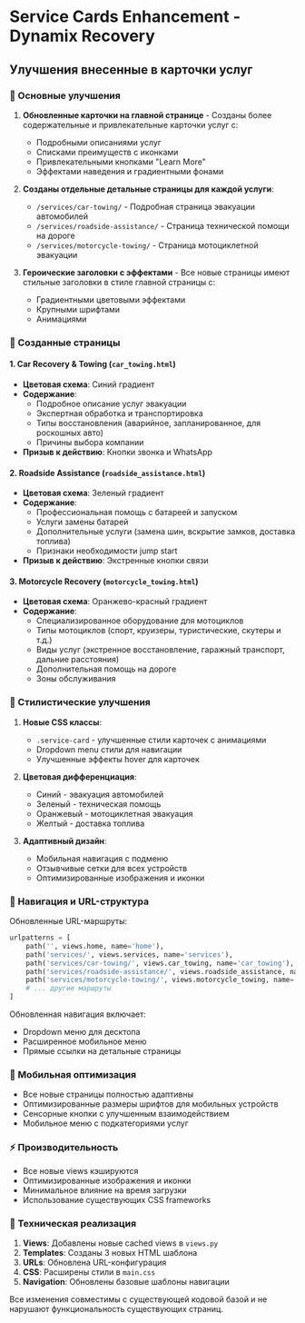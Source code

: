 # Service Cards Enhancement - Dynamix Recovery

## Улучшения внесенные в карточки услуг

### 🎯 Основные улучшения

1. **Обновленные карточки на главной странице** - Созданы более содержательные и привлекательные карточки услуг с:
   - Подробными описаниями услуг
   - Списками преимуществ с иконками
   - Привлекательными кнопками "Learn More"
   - Эффектами наведения и градиентными фонами

2. **Созданы отдельные детальные страницы для каждой услуги**:
   - `/services/car-towing/` - Подробная страница эвакуации автомобилей
   - `/services/roadside-assistance/` - Страница технической помощи на дороге
   - `/services/motorcycle-towing/` - Страница мотоциклетной эвакуации

3. **Героические заголовки с эффектами** - Все новые страницы имеют стильные заголовки в стиле главной страницы с:
   - Градиентными цветовыми эффектами
   - Крупными шрифтами
   - Анимациями

### 📄 Созданные страницы

#### 1. Car Recovery & Towing (`car_towing.html`)
- **Цветовая схема**: Синий градиент
- **Содержание**: 
  - Подробное описание услуг эвакуации
  - Экспертная обработка и транспортировка
  - Типы восстановления (аварийное, запланированное, для роскошных авто)
  - Причины выбора компании
- **Призыв к действию**: Кнопки звонка и WhatsApp

#### 2. Roadside Assistance (`roadside_assistance.html`)
- **Цветовая схема**: Зеленый градиент
- **Содержание**:
  - Профессиональная помощь с батареей и запуском
  - Услуги замены батарей
  - Дополнительные услуги (замена шин, вскрытие замков, доставка топлива)
  - Признаки необходимости jump start
- **Призыв к действию**: Экстренные кнопки связи

#### 3. Motorcycle Recovery (`motorcycle_towing.html`)
- **Цветовая схема**: Оранжево-красный градиент
- **Содержание**:
  - Специализированное оборудование для мотоциклов
  - Типы мотоциклов (спорт, круизеры, туристические, скутеры и т.д.)
  - Виды услуг (экстренное восстановление, гаражный транспорт, дальние расстояния)
  - Дополнительная помощь на дороге
  - Зоны обслуживания

### 🎨 Стилистические улучшения

1. **Новые CSS классы**:
   - `.service-card` - улучшенные стили карточек с анимациями
   - Dropdown menu стили для навигации
   - Улучшенные эффекты hover для карточек

2. **Цветовая дифференциация**:
   - Синий - эвакуация автомобилей
   - Зеленый - техническая помощь
   - Оранжевый - мотоциклетная эвакуация
   - Желтый - доставка топлива

3. **Адаптивный дизайн**:
   - Мобильная навигация с подменю
   - Отзывчивые сетки для всех устройств
   - Оптимизированные изображения и иконки

### 🚀 Навигация и URL-структура

Обновленные URL-маршруты:
```python
urlpatterns = [
    path('', views.home, name='home'),
    path('services/', views.services, name='services'),
    path('services/car-towing/', views.car_towing, name='car_towing'),
    path('services/roadside-assistance/', views.roadside_assistance, name='roadside_assistance'),
    path('services/motorcycle-towing/', views.motorcycle_towing, name='motorcycle_towing'),
    # ... другие маршруты
]
```

Обновленная навигация включает:
- Dropdown меню для десктопа
- Расширенное мобильное меню
- Прямые ссылки на детальные страницы

### 📱 Мобильная оптимизация

- Все новые страницы полностью адаптивны
- Оптимизированные размеры шрифтов для мобильных устройств
- Сенсорные кнопки с улучшенным взаимодействием
- Мобильное меню с подкатегориями услуг

### ⚡ Производительность

- Все новые views кэшируются
- Оптимизированные изображения и иконки
- Минимальное влияние на время загрузки
- Использование существующих CSS frameworks

### 🔧 Техническая реализация

1. **Views**: Добавлены новые cached views в `views.py`
2. **Templates**: Созданы 3 новых HTML шаблона
3. **URLs**: Обновлена URL-конфигурация
4. **CSS**: Расширены стили в `main.css`
5. **Navigation**: Обновлены базовые шаблоны навигации

Все изменения совместимы с существующей кодовой базой и не нарушают функциональность существующих страниц. 